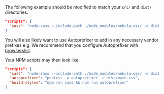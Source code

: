 The following example should be modified to match your `src/` and `dist/` directories.

```json
"scripts": {
  "sass": "node-sass --include-path ./node_modules/nebula-css/ -o dist src/scss/main.scss"
}
```

You will also likely want to use Autoprefixer to add in any necessary vendor prefixes e.g.
We recommend that you configure Autoprefixer with [browserslist](https://www.npmjs.com/package/browserslist).


Your NPM scripts may then look like.

```json
"scripts": {
  "sass": "node-sass --include-path ./node_modules/nebula-css/ -o dist src/scss/main.scss",
  "autoprefixer": "postcss -u autoprefixer -r dist/main.css",
  "build:styles": "npm run sass && npm run autoprefixer"
}
```

